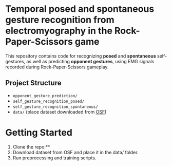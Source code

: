 # Temporal posed and spontaneous gesture recognition from electromyography in the Rock-Paper-Scissors game
This repository contains code for recognizing **posed** and **spontaneous** self-gestures, as well as predicting **opponent gestures**, using EMG signals recorded during Rock-Paper-Scissors gameplay.

## Project Structure
- `opponent_gesture_prediction/`
- `self_gesture_recognition_posed/`
- `self_gesture_recognition_spontaneous/`
- `data/` (place dataset downloaded from [OSF](https://osf.io/fmrea))

# Getting Started
1. Clone the repo:**
2. Download dataset from OSF and place it in the data/ folder.
3. Run preprocessing and training scripts.
